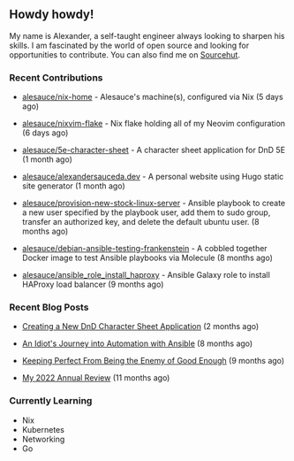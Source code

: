 ## Howdy howdy!

My name is Alexander, a self-taught engineer always looking to sharpen his skills. I am fascinated by the world of open source and looking for opportunities to contribute. You can also find me on [Sourcehut](https://sr.ht/~crow-magnon/).

### Recent Contributions

- [alesauce/nix-home](https://github.com/alesauce/nix-home) - Alesauce&#39;s machine(s), configured via Nix (5 days ago)

- [alesauce/nixvim-flake](https://github.com/alesauce/nixvim-flake) - Nix flake holding all of my Neovim configuration (6 days ago)

- [alesauce/5e-character-sheet](https://github.com/alesauce/5e-character-sheet) - A character sheet application for DnD 5E (1 month ago)

- [alesauce/alexandersauceda.dev](https://github.com/alesauce/alexandersauceda.dev) - A personal website using Hugo static site generator (1 month ago)

- [alesauce/provision-new-stock-linux-server](https://github.com/alesauce/provision-new-stock-linux-server) - Ansible playbook to create a new user specified by the playbook user, add them to sudo group, transfer an authorized key, and delete the default ubuntu user.  (8 months ago)

- [alesauce/debian-ansible-testing-frankenstein](https://github.com/alesauce/debian-ansible-testing-frankenstein) - A cobbled together Docker image to test Ansible playbooks via Molecule (8 months ago)

- [alesauce/ansible_role_install_haproxy](https://github.com/alesauce/ansible_role_install_haproxy) - Ansible Galaxy role to install HAProxy load balancer (9 months ago)


### Recent Blog Posts

 - [Creating a New DnD Character Sheet Application](https://alexandersauceda.dev/posts/dnd-character-sheet-app-design-doc-v1/) (2 months ago)

 - [An Idiot&#39;s Journey into Automation with Ansible](https://alexandersauceda.dev/posts/creating-ansible-homelab-roles/) (8 months ago)

 - [Keeping Perfect From Being the Enemy of Good Enough](https://alexandersauceda.dev/posts/perfect-as-enemy/) (9 months ago)

 - [My 2022 Annual Review](https://alexandersauceda.dev/posts/annual-review/) (11 months ago)


### Currently Learning
- Nix
- Kubernetes
- Networking
- Go
